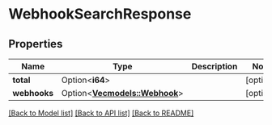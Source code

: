 # WebhookSearchResponse

## Properties

Name | Type | Description | Notes
------------ | ------------- | ------------- | -------------
**total** | Option<**i64**> |  | [optional]
**webhooks** | Option<[**Vec<models::Webhook>**](Webhook.md)> |  | [optional]

[[Back to Model list]](../README.md#documentation-for-models) [[Back to API list]](../README.md#documentation-for-api-endpoints) [[Back to README]](../README.md)


